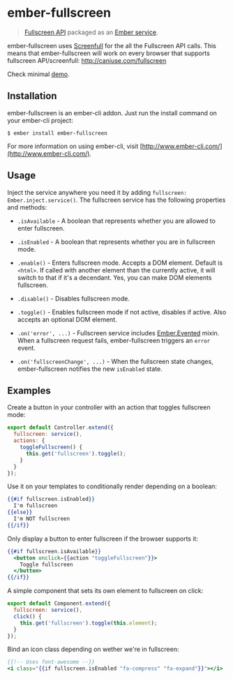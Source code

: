 # ember-fullscreen

> [Fullscreen API](https://fullscreen.spec.whatwg.org/) packaged as an [Ember service](http://emberjs.com/api/classes/Ember.Service.html).

ember-fullscreen uses [Screenfull](https://github.com/sindresorhus/screenfull.js/) for the all the Fullscreen API calls. This means that ember-fullscreen will work on every browser that supports fullscreen API/screenfull: http://caniuse.com/fullscreen

Check minimal [demo](http://miguelcobain.github.io/ember-fullscreen/).

## Installation

ember-fullscreen is an ember-cli addon. Just run the install command on your ember-cli project:

    $ ember install ember-fullscreen

For more information on using ember-cli, visit [http://www.ember-cli.com/](http://www.ember-cli.com/).

## Usage

Inject the service anywhere you need it by adding `fullscreen: Ember.inject.service()`. The fullscreen service has the following properties and methods:

- `.isAvailable` - A boolean that represents whether you are allowed to enter fullscreen.

- `.isEnabled` - A boolean that represents whether you are in fullscreen mode.

- `.enable()` - Enters fullscreen mode. Accepts a DOM element. Default is `<html>`. If called with another element than the currently active, it will switch to that if it's a decendant. Yes, you can make DOM elements fullscreen.

- `.disable()` - Disables fullscreen mode.

- `.toggle()` - Enables fullscreen mode if not active, disables if active. Also accepts an optional DOM element.

- `.on('error', ...)` - Fullscreen service includes [Ember.Evented](http://emberjs.com/api/classes/Ember.Evented.html) mixin. When a fullscreen request fails, ember-fullscreen triggers an `error` event.

- `.on('fullscreenChange', ...)` - When the fullscreen state changes, ember-fullscreen notifies the new `isEnabled` state.

## Examples

Create a button in your controller with an action that toggles fullscreen mode:

```javascript
export default Controller.extend({
  fullscreen: service(),
  actions: {
    toggleFullscreen() {
      this.get('fullscreen').toggle();
    }
  }
});
```

Use it on your templates to conditionally render depending on a boolean:

```hbs
{{#if fullscreen.isEnabled}}
  I'm fullscreen
{{else}}
  I'm NOT fullscreen
{{/if}}
```

Only display a button to enter fullscreen if the browser supports it:

```hbs
{{#if fullscreen.isAvailable}}
  <button onclick={{action "toggleFullscreen"}}>
    Toggle fullscreen
  </button>
{{/if}}
```

A simple component that sets its own element to fullscreen on click:

```javascript
export default Component.extend({
  fullscreen: service(),
  click() {
    this.get('fullscreen').toggle(this.element);
  }
});
```

Bind an icon class depending on wether we're in fullscreen:

```hbs
{{!-- Uses font-awesome --}}
<i class="{{if fullscreen.isEnabled "fa-compress" "fa-expand"}}"></i>
```
